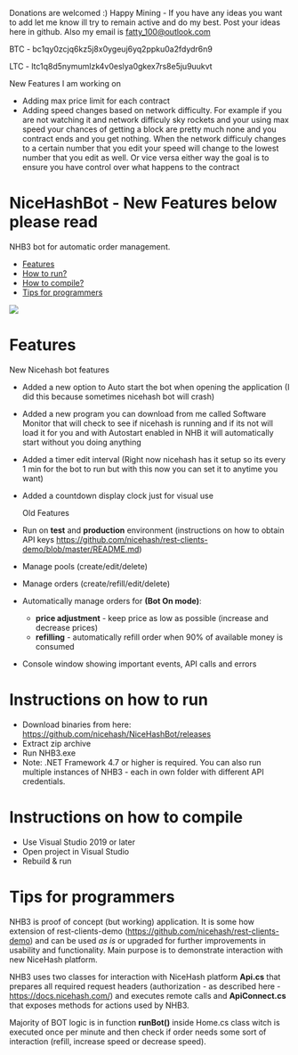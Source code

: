 Donations are welcomed :) Happy Mining - If you have any ideas you want to add let me know ill try to remain active and do my best. Post your ideas here in github. Also my email is fatty_100@outlook.com


BTC - bc1qy0zcjq6kz5j8x0ygeuj6yq2ppku0a2fdydr6n9

LTC - ltc1q8d5nymumlzk4v0eslya0gkex7rs8e5ju9uukvt

New Features I am working on

- Adding max price limit for each contract
- Adding speed changes based on network difficulty. For example if you are not watching it and network difficuly sky rockets and your using max speed       your chances of getting a block are pretty much none and you contract ends and you get nothing. When the network difficuly changes to a certain number    that you edit your speed will change to the lowest number that you edit as well. Or vice versa either way the goal is to ensure you have control over     what happens to the contract 


# NiceHashBot - New Features below please read
NHB3 bot for automatic order management.

- [Features](#features)
- [How to run?](#run)
- [How to compile?](#compile)
- [Tips for programmers](#tips)

![](https://raw.githubusercontent.com/nicehash/NiceHashBot/master/screenshots/00nhb3.png)

# <a name="features"></a> Features

New Nicehash bot features

- Added a new option to Auto start the bot when opening the application (I did this because sometimes nicehash bot will crash)
- Added a new program you can download from me called Software Monitor that will check to see if nicehash is running and if its not will load it for you and with Autostart enabled in NHB it will automatically start without you doing anything
- Added a timer edit interval (Right now nicehash has it setup so its every 1 min for the bot to run but with this now you can set it to anytime you want)
- Added a countdown display clock just for visual use


   Old Features
  
- Run on **test** and **production** environment (instructions on how to obtain API keys https://github.com/nicehash/rest-clients-demo/blob/master/README.md)
- Manage pools (create/edit/delete)
- Manage orders (create/refill/edit/delete)
- Automatically manage orders for **(Bot On mode)**:
    * **price adjustment** - keep price as low as possible (increase and decrease prices)
    * **refilling** - automatically refill order when 90% of available money is consumed
- Console window showing important events, API calls and errors

# <a name="run"></a> Instructions on how to run

- Download binaries from here: https://github.com/nicehash/NiceHashBot/releases
- Extract zip archive
- Run NHB3.exe
- Note: .NET Framework 4.7 or higher is required. You can also run multiple instances of NHB3 - each in own folder with different API credentials.

# <a name="compile"></a> Instructions on how to compile

- Use Visual Studio 2019 or later
- Open project in Visual Studio
- Rebuild & run

# <a name="tips"></a> Tips for programmers

NHB3 is proof of concept (but working) application. It is some how extension of rest-clients-demo (https://github.com/nicehash/rest-clients-demo) and can be used *as is* or upgraded for further improvements in usability and functionality. 
Main purpose is to demonstrate interaction with new NiceHash platform.

NHB3 uses two classes for interaction with NiceHash platform **Api.cs** that prepares all required request headers (authorization - as described here - https://docs.nicehash.com/) and executes remote calls and **ApiConnect.cs** that exposes methods for actions used by NHB3.

Majority of BOT logic is in function **runBot()** inside Home.cs class witch is executed once per minute and then check if order needs some sort of interaction (refill, increase speed or decrease speed).


